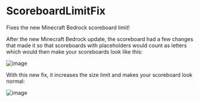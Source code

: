 # ScoreboardLimitFix
Fixes the new Minecraft Bedrock scoreboard limit!

After the new Minecraft Bedrock update, the scoreboard had a few changes that made it so that scoreboards with placeholders would count as letters which would then make your scoreboards look like this:

![image](https://github.com/Agaloth/ScoreboardLimitFix/assets/33335971/3099d417-c759-41be-8cf8-e87ebbf69751)


With this new fix, it increases the size limit and makes your scoreboard look normal:

![image](https://github.com/Agaloth/ScoreboardLimitFix/assets/33335971/3327df0b-666e-45f9-84a1-f2ce1762ae11)

